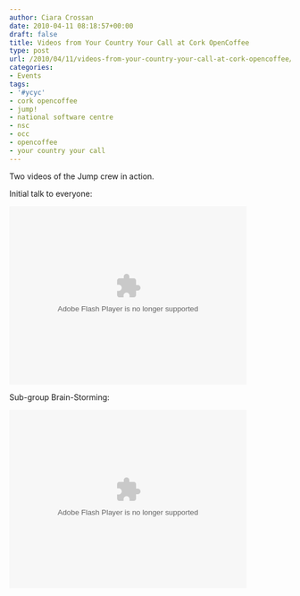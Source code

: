 ```yaml
---
author: Ciara Crossan
date: 2010-04-11 08:18:57+00:00
draft: false
title: Videos from Your Country Your Call at Cork OpenCoffee
type: post
url: /2010/04/11/videos-from-your-country-your-call-at-cork-opencoffee/
categories:
- Events
tags:
- '#ycyc'
- cork opencoffee
- jump!
- national software centre
- nsc
- occ
- opencoffee
- your country your call
---
```


Two videos of the Jump crew in action.

Initial talk to everyone:

<object classid="clsid:d27cdb6e-ae6d-11cf-96b8-444553540000" codebase="http://download.macromedia.com/pub/shockwave/cabs/flash/swflash.cab#version=9,0,115,0" width="425" height="319" id="qikPlayer" align="middle"><embed src="http://qik.com/swfs/qikPlayer5.swf" quality="high" bgcolor="#333333" width="425" height="319" name="qikPlayer" align="middle" allowscriptaccess="sameDomain" allowfullscreen="true" type="application/x-shockwave-flash" pluginspage="http://www.macromedia.com/go/getflashplayer" flashvars="streamID=00d8362930a844ef903ee72cc3a27194&autoplay=false"></embed></object>

Sub-group Brain-Storming:

<object classid="clsid:d27cdb6e-ae6d-11cf-96b8-444553540000" codebase="http://download.macromedia.com/pub/shockwave/cabs/flash/swflash.cab#version=9,0,115,0" width="425" height="319" id="qikPlayer" align="middle"><embed src="http://qik.com/swfs/qikPlayer5.swf" quality="high" bgcolor="#333333" width="425" height="319" name="qikPlayer" align="middle" allowscriptaccess="sameDomain" allowfullscreen="true" type="application/x-shockwave-flash" pluginspage="http://www.macromedia.com/go/getflashplayer" flashvars="streamID=f61f4b152ba24d359b918c65b12a739c&autoplay=false"></embed></object>
